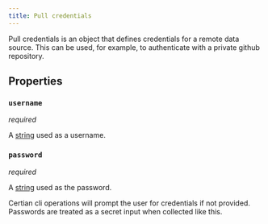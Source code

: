 ```yaml
---
title: Pull credentials
---
```


Pull credentials is an object that defines credentials for a remote data source. This can be used, for example, to authenticate with a private github repository.

## Properties

### `username`

_required_

A [string](../../../types/string.md#initialization) used as a username.

### `password`

_required_

A [string](../../../types/string.md#initialization) used as the password.

Certian cli operations will prompt the user for credentials if not provided. Passwords are treated as a secret input when collected like this.
